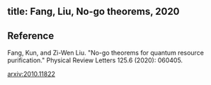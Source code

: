 title: Fang, Liu, No-go theorems, 2020
---
## Reference

Fang, Kun, and Zi-Wen Liu. "No-go theorems for quantum resource purification." Physical Review Letters 125.6 (2020): 060405.


[arxiv:2010.11822](https://arxiv.org/abs/2010.11822)